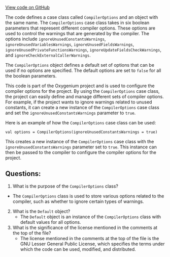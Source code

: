 [View code on GitHub](https://github.com/oxygenium/oxygenium/ralph/src/main/scala/org/oxygenium/ralph/CompilerOptions.scala)

The code defines a case class called `CompilerOptions` and an object with the same name. The `CompilerOptions` case class takes in six boolean parameters that represent different compiler options. These options are used to control the warnings that are generated by the compiler. The options include `ignoreUnusedConstantsWarnings`, `ignoreUnusedVariablesWarnings`, `ignoreUnusedFieldsWarnings`, `ignoreUnusedPrivateFunctionsWarnings`, `ignoreUpdateFieldsCheckWarnings`, and `ignoreCheckExternalCallerWarnings`. 

The `CompilerOptions` object defines a default set of options that can be used if no options are specified. The default options are set to `false` for all the boolean parameters. 

This code is part of the Oxygenium project and is used to configure the compiler options for the project. By using the `CompilerOptions` case class, the project can easily define and manage different sets of compiler options. For example, if the project wants to ignore warnings related to unused constants, it can create a new instance of the `CompilerOptions` case class and set the `ignoreUnusedConstantsWarnings` parameter to `true`. 

Here is an example of how the `CompilerOptions` case class can be used:

```
val options = CompilerOptions(ignoreUnusedConstantsWarnings = true)
```

This creates a new instance of the `CompilerOptions` case class with the `ignoreUnusedConstantsWarnings` parameter set to `true`. This instance can then be passed to the compiler to configure the compiler options for the project.
## Questions: 
 1. What is the purpose of the `CompilerOptions` class?
   - The `CompilerOptions` class is used to store various options related to the compiler, such as whether to ignore certain types of warnings.
2. What is the `Default` object?
   - The `Default` object is an instance of the `CompilerOptions` class with default values for all options.
3. What is the significance of the license mentioned in the comments at the top of the file?
   - The license mentioned in the comments at the top of the file is the GNU Lesser General Public License, which specifies the terms under which the code can be used, modified, and distributed.